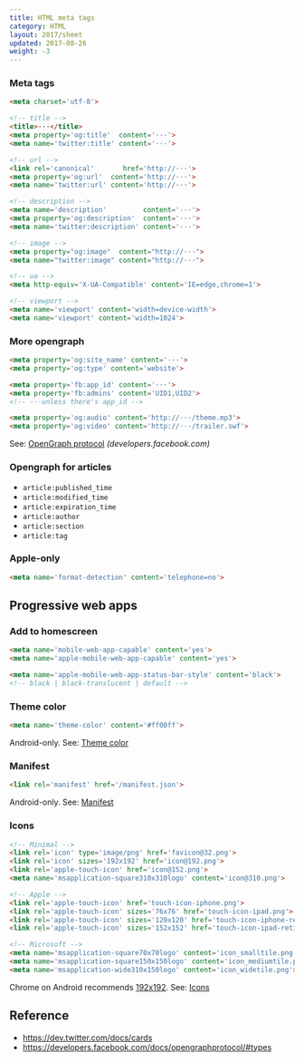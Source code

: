 ```yaml
---
title: HTML meta tags
category: HTML
layout: 2017/sheet
updated: 2017-08-26
weight: -3
---
```


### Meta tags

```html
<meta charset='utf-8'>
```

```html
<!-- title -->
<title>···</title>
<meta property='og:title'  content='···'>
<meta name='twitter:title' content='···'>
```

<!-- {data-line="2"} -->

```html
<!-- url -->
<link rel='canonical'       href='http://···'>
<meta property='og:url'  content='http://···'>
<meta name='twitter:url' content='http://···'>
```

<!-- {data-line="2"} -->

```html
<!-- description -->
<meta name='description'         content='···'>
<meta property='og:description'  content='···'>
<meta name='twitter:description' content='···'>
```

<!-- {data-line="2"} -->

```html
<!-- image -->
<meta property="og:image"  content="http://···">
<meta name="twitter:image" content="http://···">
```

```html
<!-- ua -->
<meta http-equiv='X-UA-Compatible' content='IE=edge,chrome=1'>
```

```html
<!-- viewport -->
<meta name='viewport' content='width=device-width'>
<meta name='viewport' content='width=1024'>
```

### More opengraph

```html
<meta property='og:site_name' content='···'>
<meta property='og:type' content='website'>
```

```html
<meta property='fb:app_id' content='···'>
<meta property='fb:admins' content='UID1,UID2'>
<!-- ···unless there's app_id -->
```

```html
<meta property='og:audio' content='http://···/theme.mp3'>
<meta property='og:video' content='http://···/trailer.swf'>
```

See: [OpenGraph protocol](https://developers.facebook.com/docs/opengraphprotocol/) _(developers.facebook.com)_

### Opengraph for articles

* `article:published_time`
* `article:modified_time`
* `article:expiration_time`
* `article:author`
* `article:section`
* `article:tag`

### Apple-only

```html
<meta name='format-detection' content='telephone=no'>
```

## Progressive web apps

### Add to homescreen

```html
<meta name='mobile-web-app-capable' content='yes'>
<meta name='apple-mobile-web-app-capable' content='yes'>
```

```html
<meta name='apple-mobile-web-app-status-bar-style' content='black'>
<!-- black | black-translucent | default -->
```

### Theme color

```html
<meta name='theme-color' content='#ff00ff'>
```

Android-only.
See: [Theme color](https://developers.google.com/web/updates/2014/11/Support-for-theme-color-in-Chrome-39-for-Android)

### Manifest

```html
<link rel='manifest' href='/manifest.json'>
```

Android-only.
See: [Manifest](https://developers.google.com/web/fundamentals/engage-and-retain/web-app-manifest/)

### Icons

```html
<!-- Minimal -->
<link rel='icon' type='image/png' href='favicon@32.png'>
<link rel='icon' sizes='192x192' href='icon@192.png'>
<link rel='apple-touch-icon' href='icon@152.png'>
<meta name='msapplication-square310x310logo' content='icon@310.png'>
```

```html
<!-- Apple -->
<link rel='apple-touch-icon' href='touch-icon-iphone.png'>
<link rel='apple-touch-icon' sizes='76x76' href='touch-icon-ipad.png'>
<link rel='apple-touch-icon' sizes='120x120' href='touch-icon-iphone-retina.png'>
<link rel='apple-touch-icon' sizes='152x152' href='touch-icon-ipad-retina.png'>
```

```html
<!-- Microsoft -->
<meta name='msapplication-square70x70logo' content='icon_smalltile.png'>
<meta name='msapplication-square150x150logo' content='icon_mediumtile.png'>
<meta name='msapplication-wide310x150logo' content='icon_widetile.png'>
```

Chrome on Android recommends [192x192](https://developers.google.com/web/updates/2014/11/Support-for-theme-color-in-Chrome-39-for-Android).
See: [Icons](https://developers.google.com/web/fundamentals/design-and-ui/browser-customization/)

## Reference

<!-- {.-one-column} -->

* <https://dev.twitter.com/docs/cards>
* <https://developers.facebook.com/docs/opengraphprotocol/#types>
  <!-- {.-also-see} -->
